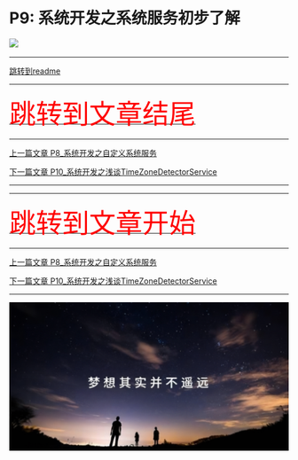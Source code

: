 # P9: 系统开发之系统服务初步了解

<img src="../flower/flower_one.png">

---

[跳转到readme](https://github.com/hfreeman2008/android_core_framework/blob/main/README-CN.md)

---

[<font face='黑体' color=#ff0000 size=40 >跳转到文章结尾</font>](#结束语)

---

[上一篇文章 P8_系统开发之自定义系统服务](https://github.com/hfreeman2008/android_core_framework/blob/main/P8_%E7%B3%BB%E7%BB%9F%E5%BC%80%E5%8F%91%E4%B9%8B%E8%87%AA%E5%AE%9A%E4%B9%89%E7%B3%BB%E7%BB%9F%E6%9C%8D%E5%8A%A1/%E7%B3%BB%E7%BB%9F%E5%BC%80%E5%8F%91%E4%B9%8B%E8%87%AA%E5%AE%9A%E4%B9%89%E7%B3%BB%E7%BB%9F%E6%9C%8D%E5%8A%A1.md)




[下一篇文章 P10_系统开发之浅谈TimeZoneDetectorService](https://github.com/hfreeman2008/android_core_framework/blob/main/P10_%E7%B3%BB%E7%BB%9F%E5%BC%80%E5%8F%91%E4%B9%8B%E6%B5%85%E8%B0%88TimeZoneDetectorService/%E7%B3%BB%E7%BB%9F%E5%BC%80%E5%8F%91%E4%B9%8B%E6%B5%85%E8%B0%88TimeZoneDetectorService.md)


---




---


[<font face='黑体' color=#ff0000 size=40 >跳转到文章开始</font>](#p9-系统开发之系统服务初步了解)

---

[上一篇文章 P8_系统开发之自定义系统服务](https://github.com/hfreeman2008/android_core_framework/blob/main/P8_%E7%B3%BB%E7%BB%9F%E5%BC%80%E5%8F%91%E4%B9%8B%E8%87%AA%E5%AE%9A%E4%B9%89%E7%B3%BB%E7%BB%9F%E6%9C%8D%E5%8A%A1/%E7%B3%BB%E7%BB%9F%E5%BC%80%E5%8F%91%E4%B9%8B%E8%87%AA%E5%AE%9A%E4%B9%89%E7%B3%BB%E7%BB%9F%E6%9C%8D%E5%8A%A1.md)




[下一篇文章 P10_系统开发之浅谈TimeZoneDetectorService](https://github.com/hfreeman2008/android_core_framework/blob/main/P10_%E7%B3%BB%E7%BB%9F%E5%BC%80%E5%8F%91%E4%B9%8B%E6%B5%85%E8%B0%88TimeZoneDetectorService/%E7%B3%BB%E7%BB%9F%E5%BC%80%E5%8F%91%E4%B9%8B%E6%B5%85%E8%B0%88TimeZoneDetectorService.md)

---


<img src="../Images/end_001.png">